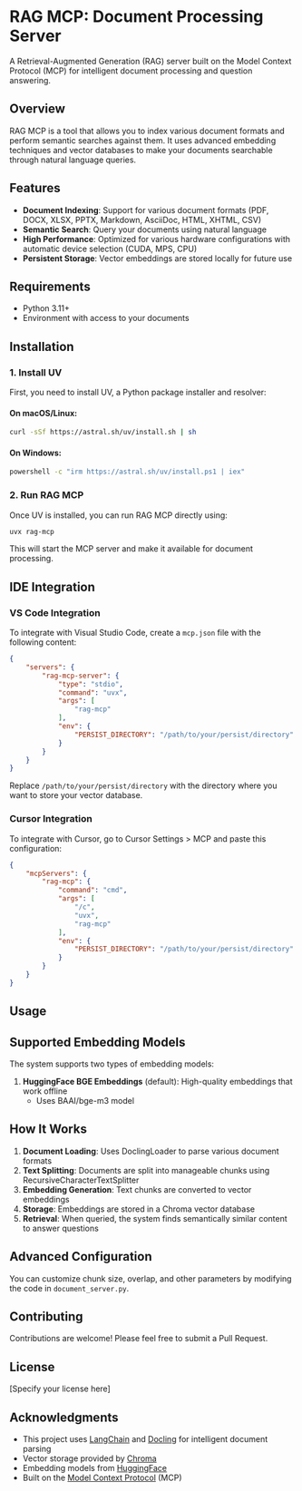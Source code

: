 # RAG MCP: Document Processing Server

A Retrieval-Augmented Generation (RAG) server built on the Model Context Protocol (MCP) for intelligent document processing and question answering.

## Overview

RAG MCP is a tool that allows you to index various document formats and perform semantic searches against them. It uses advanced embedding techniques and vector databases to make your documents searchable through natural language queries.

## Features

- **Document Indexing**: Support for various document formats (PDF, DOCX, XLSX, PPTX, Markdown, AsciiDoc, HTML, XHTML, CSV)
- **Semantic Search**: Query your documents using natural language
- **High Performance**: Optimized for various hardware configurations with automatic device selection (CUDA, MPS, CPU)
- **Persistent Storage**: Vector embeddings are stored locally for future use

## Requirements

- Python 3.11+
- Environment with access to your documents

## Installation

### 1. Install UV

First, you need to install UV, a Python package installer and resolver:

#### On macOS/Linux:
```bash
curl -sSf https://astral.sh/uv/install.sh | sh
```

#### On Windows:
```bash
powershell -c "irm https://astral.sh/uv/install.ps1 | iex"
```

### 2. Run RAG MCP

Once UV is installed, you can run RAG MCP directly using:

```bash
uvx rag-mcp
```

This will start the MCP server and make it available for document processing.

## IDE Integration

### VS Code Integration

To integrate with Visual Studio Code, create a `mcp.json` file with the following content:

```json
{
    "servers": {
        "rag-mcp-server": {
            "type": "stdio",
            "command": "uvx",
            "args": [
                "rag-mcp"
            ],
            "env": {
                "PERSIST_DIRECTORY": "/path/to/your/persist/directory"
            }
        }
    }
}
```

Replace `/path/to/your/persist/directory` with the directory where you want to store your vector database.

### Cursor Integration

To integrate with Cursor, go to Cursor Settings > MCP and paste this configuration:

```json
{
    "mcpServers": {
        "rag-mcp": {
            "command": "cmd",
            "args": [
                "/c",
                "uvx",
                "rag-mcp"
            ],
            "env": {
                "PERSIST_DIRECTORY": "/path/to/your/persist/directory"
            }
        }
    }
}
```


## Usage


## Supported Embedding Models

The system supports two types of embedding models:

1. **HuggingFace BGE Embeddings** (default): High-quality embeddings that work offline
   - Uses BAAI/bge-m3 model


## How It Works

1. **Document Loading**: Uses DoclingLoader to parse various document formats
2. **Text Splitting**: Documents are split into manageable chunks using RecursiveCharacterTextSplitter
3. **Embedding Generation**: Text chunks are converted to vector embeddings
4. **Storage**: Embeddings are stored in a Chroma vector database
5. **Retrieval**: When queried, the system finds semantically similar content to answer questions

## Advanced Configuration

You can customize chunk size, overlap, and other parameters by modifying the code in `document_server.py`.

## Contributing

Contributions are welcome! Please feel free to submit a Pull Request.

## License

[Specify your license here]

## Acknowledgments

- This project uses [LangChain](https://www.langchain.com/) and [Docling](https://github.com/docling-project/docling) for intelligent document parsing
- Vector storage provided by [Chroma](https://www.trychroma.com/)
- Embedding models from [HuggingFace](https://huggingface.co/)
- Built on the [Model Context Protocol](https://github.com/microsoft/model-context-protocol) (MCP)
